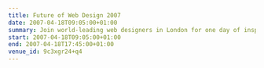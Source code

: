 ```yaml
---
title: Future of Web Design 2007
date: 2007-04-18T09:05:00+01:00
summary: Join world-leading web designers in London for one day of inspiration, advice and best practice. If you’re serious about web design, you can’t afford to miss it!
start: 2007-04-18T09:05:00+01:00
end: 2007-04-18T17:45:00+01:00
venue_id: 9c3xgr24+q4
---
```

